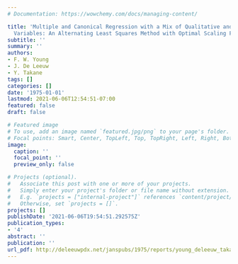 ```yaml
---
# Documentation: https://wowchemy.com/docs/managing-content/

title: 'Multiple and Canonical Regression with a Mix of Qualitative and Quantitative
  Variables: An Alternating Least Squares Method with Optimal Scaling Features'
subtitle: ''
summary: ''
authors:
- F. W. Young
- J. De Leeuw
- Y. Takane
tags: []
categories: []
date: '1975-01-01'
lastmod: 2021-06-06T12:54:51-07:00
featured: false
draft: false

# Featured image
# To use, add an image named `featured.jpg/png` to your page's folder.
# Focal points: Smart, Center, TopLeft, Top, TopRight, Left, Right, BottomLeft, Bottom, BottomRight.
image:
  caption: ''
  focal_point: ''
  preview_only: false

# Projects (optional).
#   Associate this post with one or more of your projects.
#   Simply enter your project's folder or file name without extension.
#   E.g. `projects = ["internal-project"]` references `content/project/deep-learning/index.md`.
#   Otherwise, set `projects = []`.
projects: []
publishDate: '2021-06-06T19:54:51.292575Z'
publication_types:
- '4'
abstract: ''
publication: ''
url_pdf: http://deleeuwpdx.net/janspubs/1975/reports/young_deleeuw_takane_R_75.pdf
---
```

